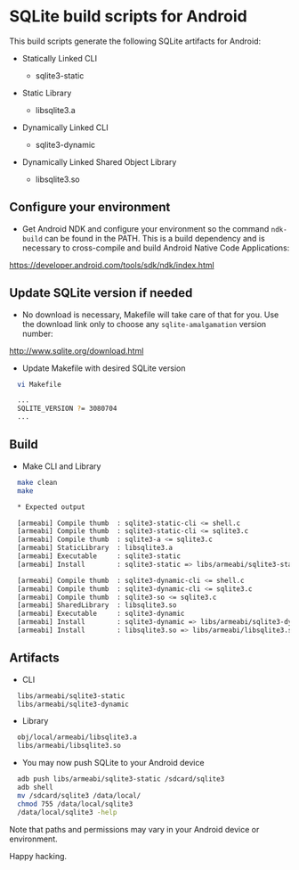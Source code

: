# SQLite build scripts for Android

This build scripts generate the following SQLite artifacts for Android:

* Statically Linked CLI
  * sqlite3-static

* Static Library
  * libsqlite3.a

* Dynamically Linked CLI
  * sqlite3-dynamic

* Dynamically Linked Shared Object Library
  * libsqlite3.so

## Configure your environment

* Get Android NDK and configure your environment so the command `ndk-build`
  can be found in the PATH. This is a build dependency and is necessary to
  cross-compile and build Android Native Code Applications:

https://developer.android.com/tools/sdk/ndk/index.html

## Update SQLite version if needed

* No download is necessary, Makefile will take care of that for you. Use the
  download link only to choose any `sqlite-amalgamation` version number:

http://www.sqlite.org/download.html

* Update Makefile with desired SQLite version

```bash
  vi Makefile

  ...
  SQLITE_VERSION ?= 3080704
  ...
```

## Build

* Make CLI and Library

```bash
  make clean
  make

  * Expected output

  [armeabi] Compile thumb  : sqlite3-static-cli <= shell.c
  [armeabi] Compile thumb  : sqlite3-static-cli <= sqlite3.c
  [armeabi] Compile thumb  : sqlite3-a <= sqlite3.c
  [armeabi] StaticLibrary  : libsqlite3.a
  [armeabi] Executable     : sqlite3-static
  [armeabi] Install        : sqlite3-static => libs/armeabi/sqlite3-static

  [armeabi] Compile thumb  : sqlite3-dynamic-cli <= shell.c
  [armeabi] Compile thumb  : sqlite3-dynamic-cli <= sqlite3.c
  [armeabi] Compile thumb  : sqlite3-so <= sqlite3.c
  [armeabi] SharedLibrary  : libsqlite3.so
  [armeabi] Executable     : sqlite3-dynamic
  [armeabi] Install        : sqlite3-dynamic => libs/armeabi/sqlite3-dynamic
  [armeabi] Install        : libsqlite3.so => libs/armeabi/libsqlite3.so
```

## Artifacts

* CLI

```bash
  libs/armeabi/sqlite3-static
  libs/armeabi/sqlite3-dynamic
```

* Library

```bash
  obj/local/armeabi/libsqlite3.a
  libs/armeabi/libsqlite3.so
```

* You may now push SQLite to your Android device

```bash
  adb push libs/armeabi/sqlite3-static /sdcard/sqlite3
  adb shell
  mv /sdcard/sqlite3 /data/local/
  chmod 755 /data/local/sqlite3
  /data/local/sqlite3 -help
```

Note that paths and permissions may vary in your Android device or environment.

Happy hacking.
